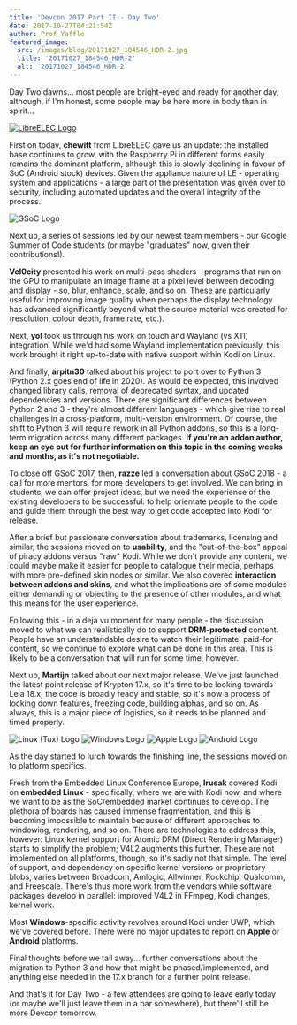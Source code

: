 ```yaml
---
title: 'Devcon 2017 Part II - Day Two'
date: 2017-10-27T04:21:54Z
author: Prof Yaffle
featured_image:
  src: /images/blog/20171027_184546_HDR-2.jpg
  title: '20171027_184546_HDR-2'
  alt: '20171027_184546_HDR-2'
---
```

Day Two dawns... most people are bright-eyed and ready for another day, although, if I'm honest, some people may be here more in body than in spirit...  
 

 [![LibreELEC Logo](https://wp.flash-jet.com/wp-content/uploads/2017/04/n6blkmxg.png)](https://libreelec.tv/)

 First on today, **chewitt** from LibreELEC gave us an update: the installed base continues to grow, with the Raspberry Pi in different forms easily remains the dominant platform, although this is slowly declining in favour of SoC (Android stock) devices. Given the appliance nature of LE - operating system and applications - a large part of the presentation was given over to security, including automated updates and the overall integrity of the process.

 ![GSoC Logo](https://developers.google.com/open-source/gsoc/images/gsoc2016-sun-373x373.png)

 Next up, a series of sessions led by our newest team members - our Google Summer of Code students (or maybe "graduates" now, given their contributions!).

 **Vel0city** presented his work on multi-pass shaders - programs that run on the GPU to manipulate an image frame at a pixel level between decoding and display - so, blur, enhance, scale, and so on. These are particularly useful for improving image quality when perhaps the display technology has advanced significantly beyond what the source material was created for (resolution, colour depth, frame rate, etc.).

 Next, **yol** took us through his work on touch and Wayland (vs X11) integration. While we'd had some Wayland implementation previously, this work brought it right up-to-date with native support within Kodi on Linux.

 And finally, **arpitn30** talked about his project to port over to Python 3 (Python 2.x goes end of life in 2020). As would be expected, this involved changed library calls, removal of deprecated syntax, and updated dependencies and versions. There are significant differences between Python 2 and 3 - they're almost different languages - which give rise to real challenges in a cross-platform, multi-version environment. Of course, the shift to Python 3 will require rework in all Python addons, so this is a long-term migration across many different packages. **If you're an addon author, keep an eye out for further information on this topic in the coming weeks and months, as it's not negotiable.**

 To close off GSoC 2017, then, **razze** led a conversation about GSoC 2018 - a call for more mentors, for more developers to get involved. We can bring in students, we can offer project ideas, but we need the experience of the existing developers to be successful: to help orientate people to the code and guide them through the best way to get code accepted into Kodi for release.

  

 After a brief but passionate conversation about trademarks, licensing and similar, the sessions moved on to **usability**, and the "out-of-the-box" appeal of piracy addons versus "raw" Kodi. While we don't provide any content, we could maybe make it easier for people to catalogue their media, perhaps with more pre-defined skin nodes or similar. We also covered **interaction between addons and skins**, and what the implications are of some modules either demanding or objecting to the presence of other modules, and what this means for the user experience.

 Following this - in a deja vu moment for many people - the discussion moved to what we can realistically do to support **DRM-protected** content. People have an understandable desire to watch their legitimate, paid-for content, so we continue to explore what can be done in this area. This is likely to be a conversation that will run for some time, however.

 Next up, **Martijn** talked about our next major release. We've just launched the latest point release of Krypton 17.x, so it's time to be looking towards Leia 18.x; the code is broadly ready and stable, so it's now a process of locking down features, freezing code, building alphas, and so on. As always, this is a major piece of logistics, so it needs to be planned and timed properly.

  

 ![Linux (Tux) Logo](https://upload.wikimedia.org/wikipedia/commons/a/af/Tux.png) ![Windows Logo](https://upload.wikimedia.org/wikipedia/commons/thumb/5/5f/Windows_logo_-_2012.svg/768px-Windows_logo_-_2012.svg.png) ![Apple Logo](http://cdn.osxdaily.com/wp-content/uploads/2010/10/giant-apple-logo-bw.png) ![Android Logo](https://cdn.worldvectorlogo.com/logos/android.svg)

 As the day started to lurch towards the finishing line, the sessions moved on to platform specifics.

 Fresh from the Embedded Linux Conference Europe, **lrusak** covered Kodi on **embedded Linux** - specifically, where we are with Kodi now, and where we want to be as the SoC/embedded market continues to develop. The plethora of boards has caused immense fragmentation, and this is becoming impossible to maintain because of different approaches to windowing, rendering, and so on. There are technologies to address this, however: Linux kernel support for Atomic DRM (Direct Rendering Manager) starts to simplify the problem; V4L2 augments this further. These are not implemented on all platforms, though, so it's sadly not that simple. The level of support, and dependency on specific kernel versions or proprietary blobs, varies between Broadcom, Amlogic, Allwinner, Rockchip, Qualcomm, and Freescale. There's thus more work from the vendors while software packages develop in parallel: improved V4L2 in FFmpeg, Kodi changes, kernel work.

 Most **Windows**-specific activity revolves around Kodi under UWP, which we've covered before. There were no major updates to report on **Apple** or **Android** platforms.

 Final thoughts before we tail away... further conversations about the migration to Python 3 and how that might be phased/implemented, and anything else needed in the 17.x branch for a further point release.

  

 And that's it for Day Two - a few attendees are going to leave early today (or maybe we'll just leave them in a bar somewhere), but there'll still be more Devcon tomorrow.

 
